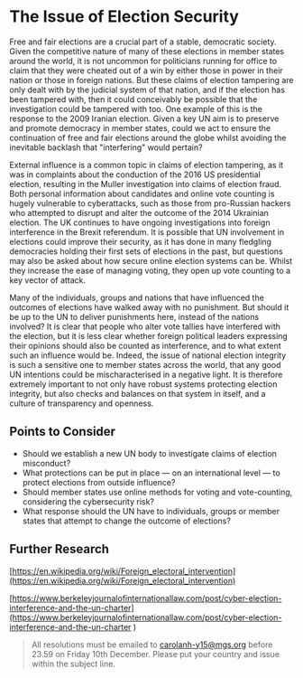 # The Issue of Election Security
Free and fair elections are a crucial part of a stable, democratic society. Given the competitive nature of many of these elections in member states around the world, it is not uncommon for politicians running for office to claim that they were cheated out of a win by either those in power in their nation or those in foreign nations. But these claims of election tampering are only dealt with by the judicial system of that nation, and if the election has been tampered with, then it could conceivably be possible that the investigation could be tampered with too. One example of this is the response to the 2009 Iranian election. Given a key UN aim is to preserve and promote democracy in member states, could we act to ensure the continuation of free and fair elections around the globe whilst avoiding the inevitable backlash that "interfering" would pertain?

External influence is a common topic in claims of election tampering, as it was in complaints about the conduction of the 2016 US presidential election, resulting in the Muller investigation into claims of election fraud. Both personal information about candidates and online vote counting is hugely vulnerable to cyberattacks, such as those from pro-Russian hackers who attempted to disrupt and alter the outcome of the 2014 Ukrainian election. The UK continues to have ongoing investigations into foreign interference in the Brexit referendum. It is possible that UN involvement in elections could improve their security, as it has done in many fledgling democracies holding their first sets of elections in the past, but questions may also be asked about how secure online election systems can be. Whilst they increase the ease of managing voting, they open up vote counting to a key vector of attack.

Many of the individuals, groups and nations that have influenced the outcomes of elections have walked away with no punishment. But should it be up to the UN to deliver punishments here, instead of the nations involved? It is clear that people who alter vote tallies have interfered with the election, but it is less clear whether foreign political leaders expressing their opinions should also be counted as interference, and to what extent such an influence would be. Indeed, the issue of national election integrity is such a sensitive one to member states across the world, that any good UN intentions could be mischaracterised in a negative light. It is therefore extremely important to not only have robust systems protecting election integrity, but also checks and balances on that system in itself, and a culture of transparency and openness. 

## Points to Consider
- Should we establish a new UN body to investigate claims of election misconduct?
- What protections can be put in place — on an international level — to protect elections from outside influence?
- Should member states use online methods for voting and vote-counting, considering the cybersecurity risk?
- What response should the UN have to individuals, groups or member states that attempt to change the outcome of elections? 

## Further Research
[https://en.wikipedia.org/wiki/Foreign_electoral_intervention](https://en.wikipedia.org/wiki/Foreign_electoral_intervention)

[https://www.berkeleyjournalofinternationallaw.com/post/cyber-election-interference-and-the-un-charter](https://www.berkeleyjournalofinternationallaw.com/post/cyber-election-interference-and-the-un-charter )

> All resolutions must be emailed to carolanh-y15@mgs.org before 23.59 on Friday 10th December. Please put your country and issue within the subject line.
